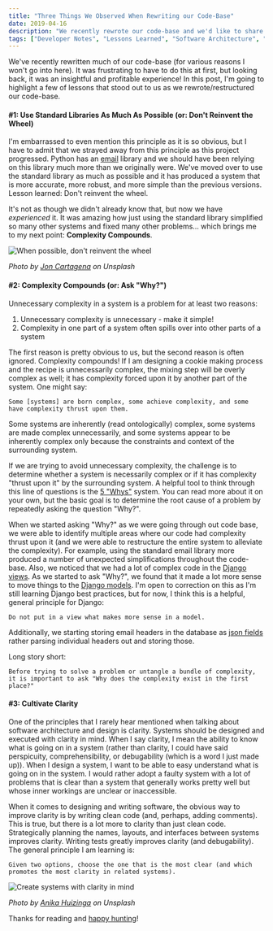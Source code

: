 ```yaml
---
title: "Three Things We Observed When Rewriting our Code-Base"
date: 2019-04-16
description: "We recently rewrote our code-base and we'd like to share three observations from the process."
tags: ["Developer Notes", "Lessons Learned", "Software Architecture", "Django", "Complexity"]
---
```


We've recently rewritten much of our code-base (for various reasons I won't go into here). It was frustrating to have to do this at first, but looking back, it was an insightful and profitable experience! In this post, I'm going to highlight a few of lessons that stood out to us as we rewrote/restructured our code-base.

#### #1: Use Standard Libraries As Much As Possible (or: Don't Reinvent the Wheel)

I'm embarrassed to even mention this principle as it is so obvious, but I have to admit that we strayed away from this principle as this project progressed. Python has an [email](https://docs.python.org/3/library/email.html) library and we should have been relying on this library much more than we originally were. We've moved over to use the standard library as much as possible and it has produced a system that is more accurate, more robust, and more simple than the previous versions. Lesson learned:  Don't reinvent the wheel.

It's not as though we didn't already know that, but now we have *experienced* it. It was amazing how just using the standard library simplified so many other systems and fixed many other problems... which brings me to my next point: **Complexity Compounds**.

![When possible, don't reinvent the wheel](/imgs/reinvent-wheel.jpg)

*Photo by [Jon Cartagena](https://unsplash.com/photos/mmf7olkmhfw?utm_source=unsplash&utm_medium=referral&utm_content=creditCopyText) on Unsplash*

#### #2: Complexity Compounds (or: Ask "Why?")

Unnecessary complexity in a system is a problem for at least two reasons:

1. Unnecessary complexity is unnecessary - make it simple!
2. Complexity in one part of a system often spills over into other parts of a system

The first reason is pretty obvious to us, but the second reason is often ignored. Complexity compounds! If I am designing a cookie making process and the recipe is unnecessarily complex, the mixing step will be overly complex as well; it has complexity forced upon it by another part of the system. One might say:

```
Some [systems] are born complex, some achieve complexity, and some have complexity thrust upon them.
```

Some systems are inherently (read ontologically) complex, some systems are made complex unnecessarily, and some systems appear to be inherently complex only because the constraints and context of the surrounding system.

If we are trying to avoid unnecessary complexity, the challenge is to determine whether a system is necessarily complex or if it has complexity "thrust upon it" by the surrounding system. A helpful tool to think through this line of questions is the [5 "Whys"](https://en.wikipedia.org/wiki/5_Whys) system. You can read more about it on your own, but the basic goal is to determine the root cause of a problem by repeatedly asking the question "Why?".

When we started asking "Why?" as we were going through out code base, we were able to identify multiple areas where our code had complexity thrust upon it (and we were able to restructure the entire system to alleviate the complexity). For example, using the standard email library more produced a number of unexpected simplifications throughout the code-base. Also, we noticed that we had a lot of complex code in the [Django views](https://docs.djangoproject.com/en/2.2/topics/http/views/). As we started to ask "Why?", we found that it made a lot more sense to move things to the [Django models](https://docs.djangoproject.com/en/2.2/topics/db/models/). I'm open to correction on this as I'm still learning Django best practices, but for now, I think this is a helpful, general principle for Django:

```
Do not put in a view what makes more sense in a model.
```

Additionally, we starting storing email headers in the database as [json fields](https://docs.djangoproject.com/en/2.1/ref/contrib/postgres/fields/#jsonfield) rather parsing individual headers out and storing those.

Long story short:

```
Before trying to solve a problem or untangle a bundle of complexity, it is important to ask "Why does the complexity exist in the first place?"
```

#### #3: Cultivate Clarity

One of the principles that I rarely hear mentioned when talking about software architecture and design is clarity. Systems should be designed and executed with clarity in mind. When I say clarity, I mean the ability to know what is going on in a system (rather than clarity, I could have said perspicuity, comprehensibility, or debugability (which is a word I just made up)). When I design a system, I want to be able to easy understand what is going on in the system. I would rather adopt a faulty system with a lot of problems that is clear than a system that generally works pretty well but whose inner workings are unclear or inaccessible.

When it comes to designing and writing software, the obvious way to improve clarity is by writing clean code (and, perhaps, adding comments). This is true, but there is a lot more to clarity than just clean code. Strategically planning the names, layouts, and interfaces between systems improves clarity. Writing tests greatly improves clarity (and debugability). The general principle I am learning is:

```
Given two options, choose the one that is the most clear (and which promotes the most clarity in related systems).
```

![Create systems with clarity in mind](/imgs/clarity.jpg)


*Photo by [Anika Huizinga](https://unsplash.com/photos/RmzR87vTiYw?utm_source=unsplash&utm_medium=referral&utm_content=creditCopyText) on Unsplash*


Thanks for reading and [happy hunting](https://totalemail.io/email/e7e16789f3d5cc59a72a23a084edf656e2ccca4dff321c6c126fe694355eb857)!
